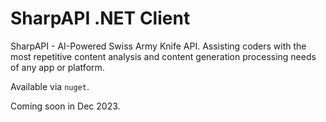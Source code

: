 # SharpAPI .NET Client
SharpAPI - AI-Powered Swiss Army Knife API. Assisting coders with the most repetitive content analysis and content generation processing needs of any app or platform.

Available via `nuget`.

Coming soon in Dec 2023.
